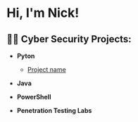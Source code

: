 <h1>Hi, I'm Nick!</h1>

<h2>👨‍💻 Cyber Security Projects:</h2>

- <b>Pyton</b>
  - [Project name](https://google.com)
- <b>Java</b>

- <b>PowerShell</b>

- <b>Penetration Testing Labs</b>


